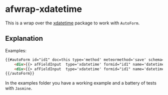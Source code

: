 afwrap-xdatetime
================

This is a wrap over the [xdatetime](https://github.com/miguelalarcos/xdatetime) package to work with ```AutoForm```.

Explanation
-----------

Examples:

```html
{{#autoForm id="id1" doc=this type='method' meteormethod='save' schema='dateSchema'}}
    <div>{{> afFieldInput  type='xdatetime' formid="id1" name='datetime1' time='true' format='DD-MM-YYYY HH:mm'}}</div>
    <div>{{> afFieldInput  type='xdatetime' formid="id1" name='datetime2' format='DD-MM-YYYY'}}</div>
{{/autoForm}}
```

In the examples folder you have a working example and a battery of tests with ```Jasmine```.